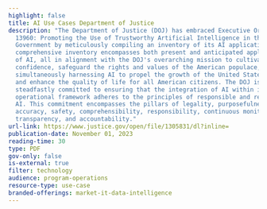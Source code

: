 ```yaml
---
highlight: false
title: AI Use Cases Department of Justice
description: "The Department of Justice (DOJ) has embraced Executive Order (EO)
  13960: Promoting the Use of Trustworthy Artificial Intelligence in the Federal
  Government by meticulously compiling an inventory of its AI applications. This
  comprehensive inventory encompasses both present and anticipated applications
  of AI, all in alignment with the DOJ's overarching mission to cultivate public
  confidence, safeguard the rights and values of the American populace, while
  simultaneously harnessing AI to propel the growth of the United States economy
  and enhance the quality of life for all American citizens. The DOJ is
  steadfastly committed to ensuring that the integration of AI within its
  operational framework adheres to the principles of responsible and reliable
  AI. This commitment encompasses the pillars of legality, purposefulness,
  accuracy, safety, comprehensibility, responsibility, continuous monitoring,
  transparency, and accountability."
url-link: https://www.justice.gov/open/file/1305831/dl?inline=
publication-date: November 01, 2023
reading-time: 30
type: PDF
gov-only: false
is-external: true
filter: technology
audience: program-operations
resource-type: use-case
branded-offerings: market-it-data-intelligence
---
```

